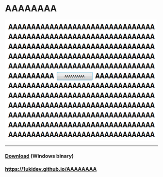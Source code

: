 # AAAAAAAA

<img src="./AAAAAAAA.png" style="width:500px; height:400px;">

---

### [Download](https://github.com/1ukidev/AAAAAAAA/releases/download/AAAAAAAA/AAAAAAAA.exe) (Windows binary)
### <https://1ukidev.github.io/AAAAAAAA>
